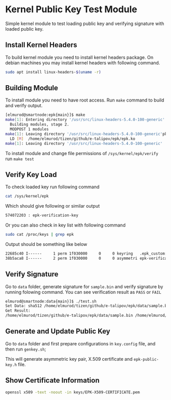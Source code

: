 # Kernel Public Key Test Module
Simple kernel module to test loading public key and verifying signature with loaded public key.

## Install Kernel Headers
To build kernel module you need to install kernel headers package.
On debian machines you may install kernel headers with following command.
```sh
sudo apt install linux-headers-$(uname -r)
```

## Building Module
To install module you need to have root access. Run `make` command to build and verify output.
```sh
[elmurod@smartnode:epk{main}]$ make
make[1]: Entering directory '/usr/src/linux-headers-5.4.0-100-generic'
  Building modules, stage 2.
  MODPOST 1 modules
make[1]: Leaving directory '/usr/src/linux-headers-5.4.0-100-generic'pk/epk.mod.o
  LD [M]  /home/elmurod/tizen/github/e-talipov/epk/epk.ko
make[1]: Leaving directory '/usr/src/linux-headers-5.4.0-100-generic'
```
To install module and change file permissions of `/sys/kernel/epk/verify` run `make test`

## Verify Key Load
To check loaded key run following command
```sh
cat /sys/kernel/epk
```
Which should give following or similar output 
```sh
574072203 : epk-verification-key
```
Or you can also check in key list with following command
```sh
sudo cat /proc/keys | grep epk
```
Output should be something like below
```sh
22685c40 I------     1 perm 1f030000     0     0 keyring   .epk_custom: 1
38b5aca8 I------     2 perm 1f030000     0     0 asymmetri epk-verification-key: X509.rsa []
```

## Verify Signature
Go to `data` folder, generate signature for `sample.bin` and verify signature by running folowing command.
You can see verification result as `PASS` or `FAIL`
```sh
elmurod@smartnode:data{main}]$ ./test.sh
Set Data: sha512 /home/elmurod/tizen/github/e-talipov/epk/data/sample.bin /home/elmurod/tizen/github/e-talipov/epk/data/sample.sgn
Get Result:
/home/elmurod/tizen/github/e-talipov/epk/data/sample.bin /home/elmurod/tizen/github/e-talipov/epk/data/sample.sgn : PASS
```

## Generate and Update Public Key
Go to `data` folder and first prepare configurations in `key.config` file, and then
run `genkey.sh`;

This will generate asymmetric key pair, X.509 certificate and `epk-public-key.h` file.

## Show Certificate Information
```sh
openssl x509 -text -noout -in keys/EPK-X509-CERTIFICATE.pem
```